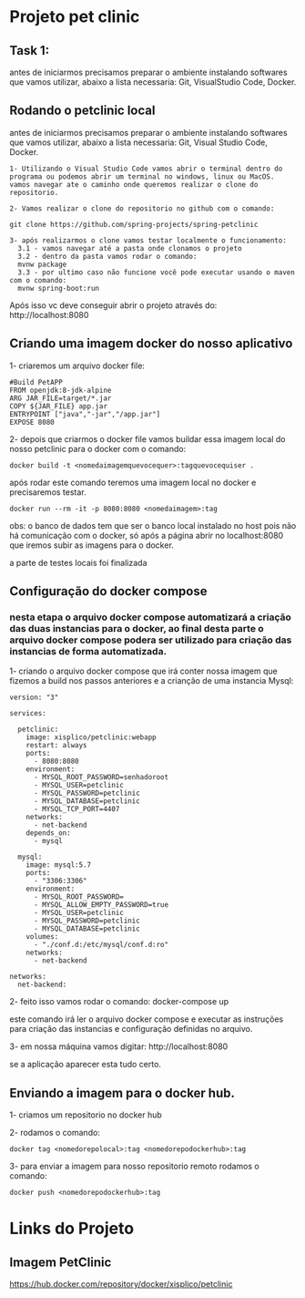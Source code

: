 # Projeto pet clinic

## Task 1:

antes de iniciarmos precisamos preparar o ambiente instalando softwares que vamos utilizar, abaixo a lista necessaria:
Git, VisualStudio Code, Docker.

## Rodando o petclinic local

antes de iniciarmos precisamos preparar o ambiente instalando softwares que vamos utilizar, abaixo a lista necessaria:
Git, Visual Studio Code, Docker.


```
1- Utilizando o Visual Studio Code vamos abrir o terminal dentro do programa ou podemos abrir um terminal no windows, linux ou MacOS.
vamos navegar ate o caminho onde queremos realizar o clone do repositorio.

2- Vamos realizar o clone do repositorio no github com o comando:

git clone https://github.com/spring-projects/spring-petclinic

3- após realizarmos o clone vamos testar localmente o funcionamento:
  3.1 - vamos navegar até a pasta onde clonamos o projeto
  3.2 - dentro da pasta vamos rodar o comando:
  mvnw package
  3.3 - por ultimo caso não funcione você pode executar usando o maven com o comando:
  mvnw spring-boot:run

```

Após isso vc deve conseguir abrir o projeto através do: http://localhost:8080

## Criando uma imagem docker do nosso aplicativo
1- criaremos um arquivo docker file:
```
#Build PetAPP
FROM openjdk:8-jdk-alpine
ARG JAR_FILE=target/*.jar
COPY ${JAR_FILE} app.jar
ENTRYPOINT ["java","-jar","/app.jar"]
EXPOSE 8080
```
2- depois que criarmos o docker file vamos buildar essa imagem local do nosso petclinic para o docker com o comando:
```
docker build -t <nomedaimagemquevocequer>:tagquevocequiser .
```
após rodar este comando teremos uma imagem local no docker e precisaremos testar.
```
docker run --rm -it -p 8080:8080 <nomedaimagem>:tag
```
obs: o banco de dados tem que ser o banco local instalado no host pois não há comunicação com o docker, só após a página abrir no localhost:8080 que iremos subir as imagens para o docker.

a parte de testes locais foi finalizada


## Configuração do docker compose
### nesta etapa o arquivo docker compose automatizará a criação das duas instancias para o docker, ao final desta parte o arquivo docker compose podera ser utilizado para criação das instancias de forma automatizada.

1- criando o arquivo docker compose que irá conter nossa imagem que fizemos a build nos passos anteriores e a crianção de uma instancia Mysql:
```
version: "3"

services:
      
  petclinic:
    image: xisplico/petclinic:webapp 
    restart: always
    ports:
      - 8080:8080
    environment:
      - MYSQL_ROOT_PASSWORD=senhadoroot
      - MYSQL_USER=petclinic
      - MYSQL_PASSWORD=petclinic
      - MYSQL_DATABASE=petclinic
      - MYSQL_TCP_PORT=4407
    networks:
      - net-backend
    depends_on:
      - mysql

  mysql:
    image: mysql:5.7
    ports:
      - "3306:3306"
    environment:
      - MYSQL_ROOT_PASSWORD=
      - MYSQL_ALLOW_EMPTY_PASSWORD=true
      - MYSQL_USER=petclinic
      - MYSQL_PASSWORD=petclinic
      - MYSQL_DATABASE=petclinic
    volumes:
      - "./conf.d:/etc/mysql/conf.d:ro"
    networks:
      - net-backend

networks: 
  net-backend:
```
2- feito isso vamos rodar o comando:
docker-compose up 

este comando irá ler o arquivo docker compose e executar as instruções para criação das instancias e configuração definidas no arquivo.

3- em nossa máquina vamos digitar:
http://localhost:8080

se a aplicação aparecer esta tudo certo.

## Enviando a imagem para o docker hub.

1- criamos um repositorio no docker hub

2- rodamos o comando:
```
docker tag <nomedorepolocal>:tag <nomedorepodockerhub>:tag
```
3- para enviar a imagem para nosso repositorio remoto rodamos o comando:
```
docker push <nomedorepodockerhub>:tag
```



# Links do Projeto

## Imagem PetClinic
https://hub.docker.com/repository/docker/xisplico/petclinic
